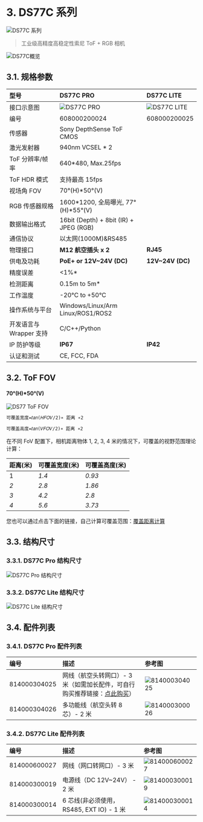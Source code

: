 # 3. DS77C 系列

![DS77C 系列](pic/DS77C.png)

> 工业级高精度高稳定性索尼 ToF + RGB 相机

![DS77C概览](pic/DS77C_OverView.png)

## 3.1. 规格参数

| 型号                    | DS77C PRO                              | DS77C LITE                           |
| :---------------------- | :------------------------------------- | :----------------------------------- |
| 接口示意图              | ![DS77C PRO](pic/DS77C%20PRO.png)      | ![ DS77C LITE](pic/DS77C%20LITE.png) |
| 编号                    | 608000200024                           | 608000200025                         |
| 传感器                  | Sony DepthSense ToF CMOS               |                                      |
| 激光发射器              | 940nm VCSEL \* 2                       |                                      |
| ToF 分辨率/帧率         | 640\*480, Max.25fps                    |                                      |
| ToF HDR 模式            | 支持最高 15fps                         |                                      |
| 视场角 FOV              | 70°(H)\*50°(V)                         |                                      |
| RGB 传感器规格          | 1600\*1200, 全局曝光, 77°(H)\*55°(V)   |                                      |
| 数据输出格式            | 16bit (Depth) + 8bit (IR) + JPEG (RGB) |                                      |
| 通信协议                | 以太网(1000M)\&RS485                   |                                      |
| 物理接口                | **M12 航空插头 x 2**                   | **RJ45**                             |
| 供电及功耗              | **PoE+ or 12V\~24V (DC)**              | **12V\~24V (DC)**                    |
| 精度误差                | <1%\*                                  |                                      |
| 检测距离                | 0.15m to 5m\*                          |                                      |
| 工作温度                | -20°C to +50°C                         |                                      |
| 操作系统与平台          | Windows/Linux/Arm Linux/ROS1/ROS2      |                                      |
| 开发语言与 Wrapper 支持 | C/C++/Python                           |                                      |
| IP 防护等级             | **IP67**                               | **IP42**                             |
| 认证和测试              | CE, FCC, FDA                           |                                      |

## 3.2. ToF FOV

#### 70°(H)\*50°(V)

![DS77 ToF FOV](pic/DS77%20ToF%20FOV.png)

```md
可覆盖宽度=𝑡𝑎𝑛⁡(𝐻𝐹𝑂𝑉/2)∗ 距离 ∗2

可覆盖高度=𝑡𝑎𝑛⁡(𝑉𝐹𝑂𝑉/2)∗ 距离 ∗2
```

在不同 FoV 配置下，相机距离物体 1, 2, 3, 4 米的情况下，可覆盖的视野范围理论计算：

| 距离(米) | 可覆盖宽度(米) | 可覆盖高度(米) |
| :------- | :------------- | :------------- |
| 1        | _1.4_          | _0.93_         |
| _2_      | _2.8_          | _1.86_         |
| _3_      | _4.2_          | _2.8_          |
| _4_      | _5.6_          | _3.73_         |

您也可以通过点击下面的链接，自己计算可覆盖范围：[覆盖距离计算](https://www.kdocs.cn/l/cvmbEWjsQuJx?from=docs&reqtype=kdocs&t=1672037944674)

## 3.3. 结构尺寸

### 3.3.1. DS77C Pro 结构尺寸

![DS77C Pro 结构尺寸](pic/Vzense%20DS77CPRO_Assembly%20Materials.png)

### 3.3.2. DS77C Lite 结构尺寸

![DS77C Lite 结构尺寸](pic/Vzense%20DS77CLITE_Assembly%20Materials.png)

## 3.4. 配件列表

### 3.4.1. DS77C Pro 配件列表

| 编号         | 描述                                                                                                                                                               | 参考图                                |
| :----------- | :----------------------------------------------------------------------------------------------------------------------------------------------------------------- | :------------------------------------ |
| 814000304025 | 网线（航空头转网口）- 3 米（如需加长配件，可自行购买推荐链接：[点此购买](https://detail.tmall.com/item.htm?abbucket=10&id=672591664076&ns=1&skuId=5016380930404)） | ![814000304025](pic/814000304025.png) |
| 814000304026 | 多功能线（航空头转 8 芯）- 2 米                                                                                                                                    | ![814000300026](pic/814000300026.png) |

### 3.4.2. DS77C Lite 配件列表

| 编号         | 描述                                     | 参考图                                |
| :----------- | :--------------------------------------- | :------------------------------------ |
| 814000600027 | 网线（网口转网口）- 3 米                 | ![814000600027](pic/814000600027.png) |
| 814000300019 | 电源线（DC 12V\~24V） - 2 米             | ![814000300019](pic/814000300019.png) |
| 814000300014 | 6 芯线(非必须使用，RS485, EXT IO) - 1 米 | ![814000300014](pic/814000300014.png) |
